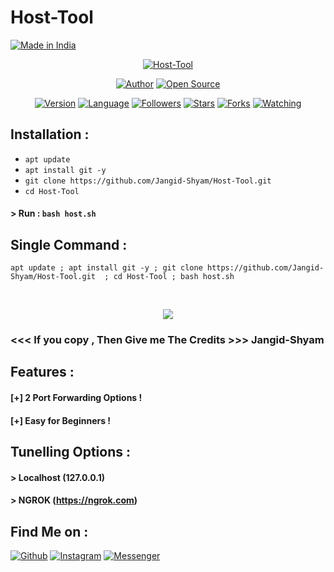 # Host-Tool

<p align="left">
<a href="#"><img title="Made in India" src="https://img.shields.io/badge/MADE%20IN-INDIA-green?colorA=%23ff0000&colorB=%23017e40&style=for-the-badge"></a>
</p>
<p align="center">
<a href="#"><img title="Host-Tool" src="https://raw.githubusercontent.com/Jangid--Shyam/release-download/master/images/banner/host.png"></a>
</p>
<p align="center">
<a href="https://github.com/Jangid--Shyam"><img title="Author" src="https://img.shields.io/badge/Author-Jangid--Shyam-red.svg?style=for-the-badge&logo=github"></a>
<a href="#"><img title="Open Source" src="https://img.shields.io/badge/Open%20Source-%E2%9D%A4-green?style=for-the-badge"></a>
</p>
<p align="center">
<a href="#"><img title="Version" src="https://img.shields.io/badge/Version-2.1-green.svg?style=flat-square"></a>
<a href="#"><img title="Language" src="https://badges.frapsoft.com/bash/v1/bash.png?v=103"></a>
<a href="https://github.com/Jangid-Shyam/followers"><img title="Followers" src="https://img.shields.io/github/followers/Jangid-Shyam?color=blue&style=flat-square"></a>
<a href="https://github.com/Jangid-Shyam/Host-Tool/stargazers/"><img title="Stars" src="https://img.shields.io/github/stars/Jangid-Shyam/Host-Tool?color=red&style=flat-square"></a>
<a href="https://github.com/Jangid-Shyam/Host-Tool/network/members"><img title="Forks" src="https://img.shields.io/github/forks/Jangid-Shyam/Host-Tool?color=red&style=flat-square"></a>
<a href="https://github.com/Jangid-Shyam/Host-Tool/watchers"><img title="Watching" src="https://img.shields.io/github/watchers/Jangid-Shyam/Host-Tool?label=Watchers&color=blue&style=flat-square"></a>
</p>

## Installation :

* `apt update`
* `apt install git -y`
* `git clone https://github.com/Jangid-Shyam/Host-Tool.git`
* `cd Host-Tool`

#### > Run : `bash host.sh`

## Single Command :
```
apt update ; apt install git -y ; git clone https://github.com/Jangid-Shyam/Host-Tool.git  ; cd Host-Tool ; bash host.sh
```
<br>
<p align="center">
<img src="https://raw.githubusercontent.com/Jangid-Shyam/release-download/master/images/host.png"/>

### <<< If you copy , Then Give me The Credits >>> Jangid-Shyam

## Features :
#### [+] 2 Port Forwarding Options !
#### [+] Easy for Beginners !

## Tunelling Options :
#### > Localhost (127.0.0.1)
#### > NGROK (https://ngrok.com)

## Find Me on :
[![Github](https://img.shields.io/badge/Github-Jangid--Shyam-green?style=for-the-badge&logo=github)](https://github.com/Jangid-Shyam)
[![Instagram](https://img.shields.io/badge/IG-%40tJangid-Shyam-red?style=for-the-badge&logo=instagram)](https://www.instagram.com/Jangid.Shyam)
[![Messenger](https://img.shields.io/badge/Chat-Messenger-blue?style=for-the-badge&logo=messenger)](https://m.me/Jangid.Shyam.official)
